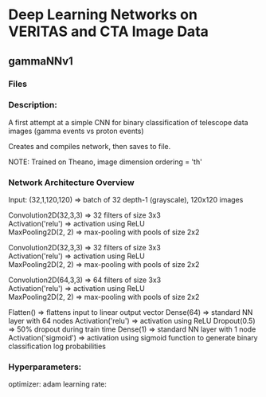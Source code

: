 # Deep Learning Networks on VERITAS and CTA Image Data

## gammaNNv1

### Files



### **Description:** 

A first attempt at a simple CNN for binary classification of telescope data
images (gamma events vs proton events)

Creates and compiles network, then saves to file.

NOTE: Trained on Theano, image dimension ordering = 'th'

### Network Architecture Overview

Input: (32,1,120,120) => batch of 32 depth-1 (grayscale), 120x120 images

Convolution2D(32,3,3) => 32 filters of size 3x3  
Activation('relu') => activation using ReLU  
MaxPooling2D(2, 2) => max-pooling with pools of size 2x2   

Convolution2D(32,3,3) => 32 filters of size 3x3  
Activation('relu') => activation using ReLU  
MaxPooling2D(2, 2) => max-pooling with pools of size 2x2   

Convolution2D(64,3,3) => 64 filters of size 3x3   
Activation('relu') => activation using ReLU   
MaxPooling2D(2, 2) => max-pooling with pools of size 2x2     

Flatten() => flattens input to linear output vector 
Dense(64) => standard NN layer with 64 nodes
Activation('relu') => activation using ReLU
Dropout(0.5) => 50% dropout during train time
Dense(1) => standard NN layer with 1 node
Activation('sigmoid') => activation using sigmoid function to generate binary classification log probabilities

### Hyperparameters:

optimizer: adam
learning rate: 




